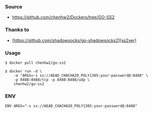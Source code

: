### Source
- https://github.com/chenhw2/Dockers/tree/GO-SS2
  
### Thanks to
- [https://github.com/shadowsocks/go-shadowsocks2][ss2ver]
  
### Usage
```
$ docker pull chenhw2/go-ss2

$ docker run -d \
    -e "ARGS=-s ss://AEAD_CHACHA20_POLY1305:your-password@:8488" \
    -p 8488:8488/tcp -p 8488:8488/udp \
    chenhw2/go-ss2
```

### ENV
```
ENV ARGS="-s ss://AEAD_CHACHA20_POLY1305:your-password@:8488"
```

 [ss2ver]: https://github.com/shadowsocks/go-shadowsocks2/commit/de996c889eae0ad0356d654eff7b2ff7aa489096
